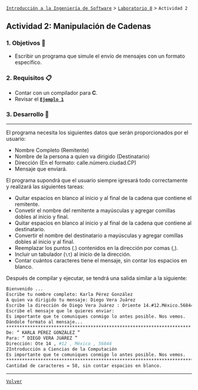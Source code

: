 [`Introducción a la Ingeniería de Software`](../../README.md) > [`Laboratorio 8`](../README.md) > `Actividad 2`

## Actividad 2: Manipulación de Cadenas

### 1. Objetivos :dart:

- Escribir un programa que simule el envío de mensajes con un formato específico.

### 2. Requisitos :clipboard:

- Contar con un compilador para __C__.
- Revisar el **[`Ejemplo 1`](../ejemplo01/README.md)**

### 3. Desarrollo :rocket:

---

El programa necesita los siguientes datos que serán proporcionados por el usuario:

- Nombre Completo (Remitente)
- Nombre de la persona a quien va dirigido (Destinatario)
- Dirección (En el formato: calle.número.ciudad.CP)
- Mensaje que enviará.

El programa supondrá que el usuario siempre igresará todo correctamente y realizará las siguientes tareas:

- Quitar espacios en blanco al inicio y al final de la cadena que contiene el remitente.
- Convetir el nombre del remitente a mayúsculas y agregar comillas dobles al inicio y final.
- Quitar espacios en blanco al inicio y al final de la cadena que contiene al destinatario.
- Convertir el nombre del destinatario a mayúsculas y agregar comillas dobles al inicio y al final.
- Reemplazar los puntos (.) contenidos en la dirección por comas (,).
- Incluir un tabulador (`\t`) al inicio de la dirección.
- Contar cuántos caracteres tiene el mensaje, sin contar los espacios en blanco.

Después de compilar y ejecutar, se tendrá una salida similar a la siguiente:

```bash
Bienvenido ...
Escribe tu nombre completo: Karla Pérez González
A quien va dirigido tu mensaje: Diego Vera Juárez
Escribe la dirección de Diego Vera Juárez : Oriente 14.#12.México.56844
Escribe el mensaje que le quieres enviar:
Es importante que te comuniques conmigo lo antes posible. Nos vemos.
Dándole formato al mensaje...
**********************************************************************
De: “ KARLA PÉREZ GONZÁLEZ ”
Para: “ DIEGO VERA JUÁREZ ”
Dirección: Ote 14 , #12 , México , 56844
2Introducción a Ciencias de la Computación
Es importante que te comuniques conmigo lo antes posible. Nos vemos.
***********************************************************************
Cantidad de caracteres = 58, sin contar espacios en blanco.
```

---

[`Volver`](../README.md)
